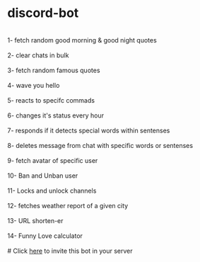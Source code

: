 # discord-bot
<br>
1- fetch random good morning & good night quotes 
</br>
<br>
2- clear chats in bulk
</br>
<br>
3- fetch random famous quotes
</br>
<br>
4- wave you hello
</br>
<br>
5- reacts to specifc commads  
</br>
<br>
6- changes it's status every hour
</br>
<br>
7- responds if it detects special words within sentenses
</br>
<br>
8- deletes message from chat with specific words or sentenses  
</br>
<br>
9- fetch avatar of specific user
</br>
<br>
10- Ban and Unban user
</br>
<br>
11- Locks and unlock channels
</br>
<br>
12- fetches weather report of a given city
</br>
<br>
13- URL shorten-er    
</br>
<br>
14- Funny Love calculator 
</br>
<br>
# Click <a href="https://discord.com/api/oauth2/authorize?client_id=803117467609071667&permissions=8&scope=bot" target="_blank"> here</a> to invite this bot in your server
</br>


